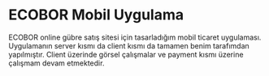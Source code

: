 # ECOBOR Mobil Uygulama
ECOBOR online gübre satış sitesi için tasarladığım mobil ticaret uygulaması.
Uygulamanın server kısmı da client kısmı da tamamen benim tarafımdan yapılmıştır. Client üzerinde görsel çalışmalar ve payment kısmı üzerine çalışmam devam etmektedir.
